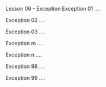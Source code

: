 Lesson 06 - Exception
Exception 01 ....

Exception 02 ....

Exception 03 ....

Exception m ....

Exception n ....

Exception 98 ....

Exception 99 ....

